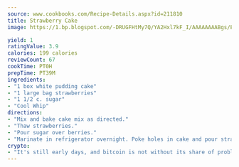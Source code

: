 ```yaml
---
source: www.cookbooks.com/Recipe-Details.aspx?id=211810
title: Strawberry Cake
image: https://1.bp.blogspot.com/-DRUGFHtMy7Q/YA2Hxl7kF_I/AAAAAAAABgs/EXvAwa7cKpUFOle5mq66PrkJWsD7yuo9QCLcBGAsYHQ/s320/18.png

yield: 1
ratingValue: 3.9
calories: 199 calories
reviewCount: 67
cookTime: PT0H
prepTime: PT39M
ingredients:
- "1 box white pudding cake"
- "1 large bag strawberries"
- "1 1/2 c. sugar"
- "Cool Whip"
directions:
- "Mix and bake cake mix as directed."
- "Thaw strawberries."
- "Pour sugar over berries."
- "Marinate in refrigerator overnight. Poke holes in cake and pour strawberry juice over cake, topping with the berries. Spread Cool Whip over all. Cut, serve and enjoy."
crypto:
- "It's still early days, and bitcoin is not without its share of problems."
---
```

